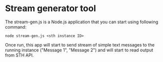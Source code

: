 # Stream generator tool

The stream-gen.js is a Node.js application that you can start using following command:

`node stream-gen.js <sth instance ID>`

Once run, this app will start to send stream of simple text messages to the running instance ("Message 1", "Message 2") and will start to read output from STH API.

